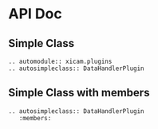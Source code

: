 # API Doc

## Simple Class

```eval_rst
.. automodule:: xicam.plugins
.. autosimpleclass:: DataHandlerPlugin
```

## Simple Class with members

```eval_rst
.. autosimpleclass:: DataHandlerPlugin
   :members:
```

